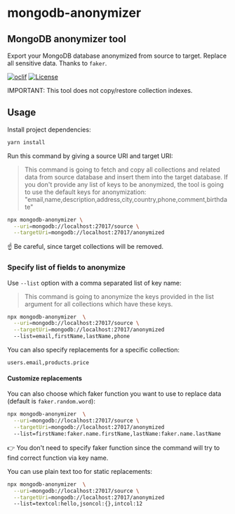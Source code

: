 mongodb-anonymizer
==================

## MongoDB anonymizer tool
Export your MongoDB database anonymized from source to target. Replace all sensitive data.
Thanks to `faker`.

[![oclif](https://img.shields.io/badge/cli-oclif-brightgreen.svg)](https://oclif.io)
[![License](https://img.shields.io/npm/l/mongodb-anonymizer.svg)](https://github.com/rap2hpoutre/mongodb-anonymizer/blob/main/package.json)

IMPORTANT: This tool does not copy/restore collection indexes.

## Usage

Install project dependencies:

```bash
yarn install
```

Run this command by giving a source URI and target URI:

> This command is going to fetch and copy all collections and related data from source database and insert them into the target database. If you don't provide any list of keys to be anonymized, the tool is going to use the default keys for anonymization: "email,name,description,address,city,country,phone,comment,birthdate"

```bash
npx mongodb-anonymizer \
  --uri=mongodb://localhost:27017/source \
  --targetUri=mongodb://localhost:27017/anonymized
```

☝️ Be careful, since target collections will be removed.

### Specify list of fields to anonymize

Use `--list` option with a comma separated list of key name:

> This command is going to anonymize the keys provided in the list argument for all collections which have these keys.

```bash
npx mongodb-anonymizer  \
  --uri=mongodb://localhost:27017/source \
  --targetUri=mongodb://localhost:27017/anonymized
  --list=email,firstName,lastName,phone
```

You can also specify replacements for a specific collection:

```csv
users.email,products.price
```

#### Customize replacements 

You can also choose which faker function you want to use to replace data (default is `faker.random.word`):

```bash
npx mongodb-anonymizer  \
  --uri=mongodb://localhost:27017/source \
  --targetUri=mongodb://localhost:27017/anonymized
  --list=firstName:faker.name.firstName,lastName:faker.name.lastName
```

:point_right: You don't need to specify faker function since the command will try to find correct function via key name.

You can use plain text too for static replacements:
```bash
npx mongodb-anonymizer  \
  --uri=mongodb://localhost:27017/source \
  --targetUri=mongodb://localhost:27017/anonymized
  --list=textcol:hello,jsoncol:{},intcol:12
```